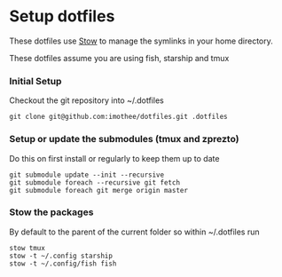 # Setup dotfiles

These dotfiles use [Stow](https://www.gnu.org/software/stow/manual/stow.html) to manage the symlinks in your home directory.

These dotfiles assume you are using fish, starship and tmux

### Initial Setup

Checkout the git repository into ~/.dotfiles

```
git clone git@github.com:imothee/dotfiles.git .dotfiles
```

### Setup or update the submodules (tmux and zprezto)

Do this on first install or regularly to keep them up to date

```
git submodule update --init --recursive
git submodule foreach --recursive git fetch
git submodule foreach git merge origin master
```

### Stow the packages

By default to the parent of the current folder so within ~/.dotfiles run

```
stow tmux
stow -t ~/.config starship
stow -t ~/.config/fish fish
```
